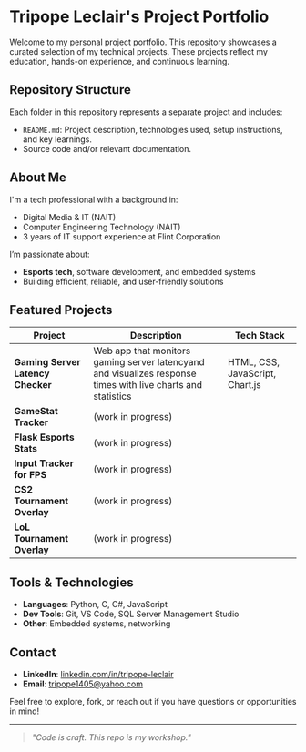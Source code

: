# Tripope Leclair's Project Portfolio

Welcome to my personal project portfolio. This repository showcases a curated selection of my technical projects. These projects reflect my education, hands-on experience, and continuous learning.

## Repository Structure

Each folder in this repository represents a separate project and includes:

- `README.md`: Project description, technologies used, setup instructions, and key learnings.
- Source code and/or relevant documentation.

## About Me

I'm a tech professional with a background in:
- Digital Media & IT (NAIT)
- Computer Engineering Technology (NAIT)
- 3 years of IT support experience at Flint Corporation

I’m passionate about:
- **Esports tech**, software development, and embedded systems
- Building efficient, reliable, and user-friendly solutions

## Featured Projects

| Project | Description | Tech Stack |
|--------|-------------|------------|
| **Gaming Server Latency Checker** | Web app that monitors gaming server latencyand and visualizes response times with live charts and statistics | HTML, CSS, JavaScript, Chart.js |
| **GameStat Tracker** | (work in progress) |  |
| **Flask Esports Stats** | (work in progress) | |
| **Input Tracker for FPS** | (work in progress) | |
| **CS2 Tournament Overlay** | (work in progress) | |
| **LoL Tournament Overlay** | (work in progress) | |


## Tools & Technologies

- **Languages**: Python, C, C#, JavaScript
- **Dev Tools**: Git, VS Code, SQL Server Management Studio
- **Other**: Embedded systems, networking

## Contact

- **LinkedIn**: [linkedin.com/in/tripope-leclair](https://linkedin.com/in/tripope-leclair)
- **Email**: tripope1405@yahoo.com

Feel free to explore, fork, or reach out if you have questions or opportunities in mind!

---

> _"Code is craft. This repo is my workshop."_

